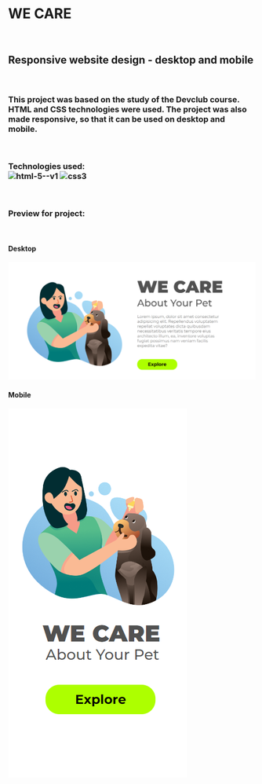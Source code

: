 <h1>WE CARE</h1>
<br>
<h2>Responsive website design - desktop and mobile</h2>
<br>
<h3>This project was based on the study of the Devclub course. HTML and CSS technologies were used. The project was also made responsive, so that it can be used on desktop and mobile.</h3>
<br>
<h3>Technologies used:
    <section>
      <img width="45" height="45" src="https://img.icons8.com/color/48/html-5--v1.png" alt="html-5--v1"/> 
      <img width="45" height="45" src="https://img.icons8.com/fluency/48/css3.png" alt="css3"/>
    </section>
</h3>
<br>
<h3>Preview for project:</h3>
<br>
<h4>Desktop</h4>
<img src="https://github.com/LucasbdLima/we-care-project/blob/master/assets/desktop-image.png?raw=true" alt="desktop-preview">
<br>
<h4>Mobile</h4>
<img src="https://github.com/LucasbdLima/we-care-project/blob/master/assets/mobile-image.png?raw=true" alt="mobile-preview">
<br>

